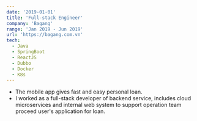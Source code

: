 ```yaml
---
date: '2019-01-01'
title: 'Full-stack Engineer'
company: 'Bagang'
range: 'Jan 2019 - Jun 2019'
url: 'https://bagang.com.vn'
tech:
  - Java
  - SpringBoot
  - ReactJS
  - Dubbo
  - Docker
  - K8s
---
```


- The mobile app gives fast and easy personal loan.
- I worked as a full-stack developer of backend service, includes cloud microservices and internal web system to support operation team proceed user's application for loan.
